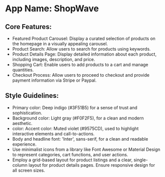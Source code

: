 # **App Name**: ShopWave

## Core Features:

- Featured Product Carousel: Display a curated selection of products on the homepage in a visually appealing carousel.
- Product Search: Allow users to search for products using keywords.
- Product Details Page: Display detailed information about each product, including images, description, and price.
- Shopping Cart: Enable users to add products to a cart and manage quantities.
- Checkout Process: Allow users to proceed to checkout and provide payment information via Stripe or Paypal.

## Style Guidelines:

- Primary color: Deep indigo (#3F51B5) for a sense of trust and sophistication.
- Background color: Light gray (#F0F2F5), for a clean and modern aesthetic.
- color: Accent color: Muted violet (#9575CD), used to highlight interactive elements and call-to-actions.
- Body and headline font: 'Inter', sans-serif, for a clean and readable experience.
- Use minimalist icons from a library like Font Awesome or Material Design to represent categories, cart functions, and user actions.
- Employ a grid-based layout for product listings and a clear, single-column layout for product details pages. Ensure responsive design for all screen sizes.